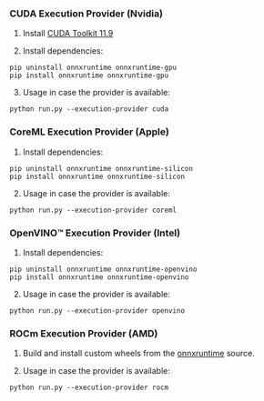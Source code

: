 ### CUDA Execution Provider (Nvidia)

1. Install [CUDA Toolkit 11.9](https://developer.nvidia.com/cuda-11-8-0-download-archive)

2. Install dependencies:

```
pip uninstall onnxruntime onnxruntime-gpu
pip install onnxruntime onnxruntime-gpu
```

3. Usage in case the provider is available:

```
python run.py --execution-provider cuda
```


### CoreML Execution Provider (Apple)

1. Install dependencies:

```
pip uninstall onnxruntime onnxruntime-silicon
pip install onnxruntime onnxruntime-silicon
```

2. Usage in case the provider is available:

```
python run.py --execution-provider coreml
```


### OpenVINO™ Execution Provider (Intel)

1. Install dependencies:

```
pip uninstall onnxruntime onnxruntime-openvino
pip install onnxruntime onnxruntime-openvino
```

2. Usage in case the provider is available:

```
python run.py --execution-provider openvino
```


### ROCm Execution Provider (AMD)

1. Build and install custom wheels from the [onnxruntime](https://github.com/microsoft/onnxruntime) source.

2. Usage in case the provider is available:

```
python run.py --execution-provider rocm
```